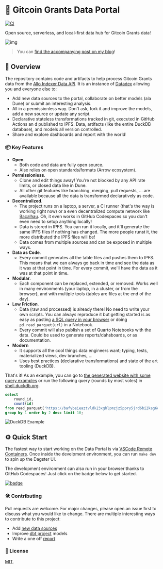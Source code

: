 # 🌲 Gitcoin Grants Data Portal

[![CI](https://github.com/davidgasquez/gitcoin-grants-data-portal/actions/workflows/ci.yml/badge.svg)](https://github.com/davidgasquez/gitcoin-grants-data-portal/actions/workflows/ci.yml)

Open source, serverless, and local-first data hub for Gitcoin Grants data!

![img](https://user-images.githubusercontent.com/1682202/268236925-d44915ab-d46b-49ff-85ec-2ad06bcfe5e0.png)

> You can [find the accompanying post on my blog](https://davidgasquez.github.io/gitcoin-data/)!

## 📖 Overview

The repository contains code and artifacts to help process Gitcoin Grants data from the [Allo Indexer Data API](https://indexer-grants-stack.gitcoin.co/data/). It is an instance of [Datadex](https://github.com/davidgasquez/datadex) allowing you and everyone else to:

- Add new data sources to the portal, collaborate on better models (ala Dune) or submit an interesting analysis.
- All in a permissionless way. Don't ask, fork it and improve the models, add a new source or update any script.
- Declarative stateless transformations tracked in git, executed in GitHub Actions an
d published to IPFS. Data, artifacts (like the entire DuckDB database), and models all version controlled.
- Share and explore dashboards and report with the world!

### 📦 Key Features

- **Open**.
  - Both code and data are fully open source.
  - Also relies on open standards/formats (Arrow ecosystem).
- **Permissionless**.
  - Clone and edit things away! You're not blocked by any API rate limits, or closed data like in Dune.
  - All other git features like branching, merging, pull requests, ... are available because all the data is transformed declaratively as code.
- **Decentralized**.
  - The project runs on a laptop, a server, a CI runner (that's the way is working right now) or a even decentralized compute network like [Bacalhau](https://www.bacalhau.org/). Oh, it even works in GitHub Codespaces so you don't even need to setup anything locally!
  - Data is stored in IPFS. You can run it locally, and it'll generate the same IPFS files if nothing has changed. The more people runst it, the more distributed the IPFS files will be!
  - Data comes from multiple sources and can be exposed in multiple ways.
- **Data as Code**.
  - Every commit generates all the table files and pushes them to IPFS. This means that we can always go back in time and see the data as it was at that point in time. For every commit, we'll have the data as it was at that point in time.
- **Modular**.
  - Each component can be replaced, extended, or removed. Works well in many environments (your laptop, in a cluster, or from the browser), and with multiple tools (tables are files at the end of the day).
- **Low Friction**.
  - Data (raw and processed) is already there! No need to write your own scripts. You can always reproduce it but getting started is as easy as pasting [a SQL query in your browser](https://shell.duckdb.org/) or doing `pd.read_parquet(url)` in a Notebook.
  - Every commit will also publish a set of Quarto Notebooks with the data. Could be used to generate reports/dahsboards, or as documentation.
- **Modern**
  - It supports all the cool things data engineers want; typing, tests, materialized views, dev branches, ...
  - Uses best practices (declarative transformations) and state of the art tooling (DuckDB).

That's it! As an example, you can go to [the generated website with some query examples](https://bafybeieaztvldk23xghlpmzjz5ppry5jrd6bi2kag6q73huckhfrlrabby.ipfs.dweb.link/) or run the following query (rounds by most votes) in [shell.duckdb.org](https://shell.duckdb.org/).

```sql
select
    round_id,
    count(id)
from read_parquet('https://bafybeieaztvldk23xghlpmzjz5ppry5jrd6bi2kag6q73huckhfrlrabby.ipfs.w3s.link/round_votes.parquet')
group by 1 order by 2 desc limit 10;
```

![DuckDB Example](https://user-images.githubusercontent.com/1682202/267361009-a416610e-3905-4399-adac-5d395975c2e5.png)

## ⚙️ Quick Start

The fastest way to start working on the Data Portal is via [VSCode Remote Containers](https://code.visualstudio.com/docs/remote/containers). Once inside the develpment environment, you can run `make dev` to spin up the Dagster UI.

The development environment can also run in your browser thanks to GitHub Codespaces! Just click on the badge below to get started.

[![badge](https://github.com/codespaces/badge.svg)](https://codespaces.new/davidgasquez/gitcoin-grants-data-portal)

### 🛠️ Contributing

Pull requests are welcome. For major changes, please open an issue first to discuss what you would like to change. There are multiple interesting ways to contribute to this project:

- Add [new data sources](ggdp/assets.py)
- Improve [dbt project](dbt/) models
- Write a one off [report](reports/)

### 📄 License

[MIT](https://choosealicense.com/licenses/mit/).
